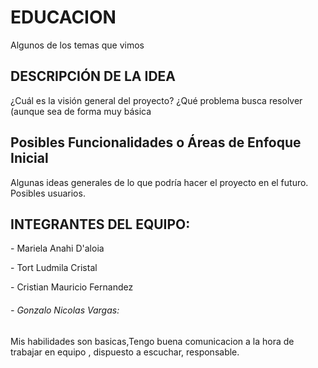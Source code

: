 # EDUCACION
</p>
Algunos de los temas que vimos 
</p>
<h2>DESCRIPCIÓN DE LA IDEA</h2>
¿Cuál es la visión general del proyecto? ¿Qué problema busca resolver (aunque sea de forma muy básica
<h2>Posibles Funcionalidades o Áreas de Enfoque Inicial</h2>
Algunas ideas generales de lo que podría hacer el proyecto en el futuro. Posibles usuarios.
<h2>INTEGRANTES DEL EQUIPO:</h2>
</p>
- Mariela Anahi D'aloia
</p>
- Tort Ludmila Cristal
</p>
- Cristian Mauricio Fernandez
</p>
<h6>- Gonzalo Nicolas Vargas:</h6>
Mis habilidades son basicas,Tengo buena comunicacion a la hora de trabajar en equipo , dispuesto a escuchar, responsable.
</p>
